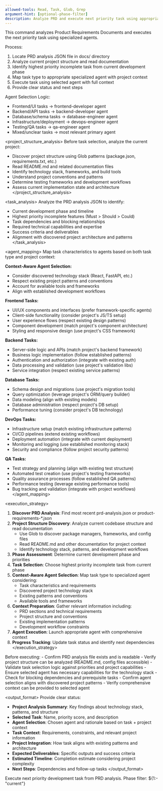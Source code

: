 ```yaml
---
allowed-tools: Read, Task, Glob, Grep
argument-hint: [optional-phase-filter]
description: Analyze PRD and execute next priority task using appropriate agent
---
```


<instructions>
This command analyzes Product Requirements Documents and executes the next priority task using specialized agents.

Process:

1. Locate PRD analysis JSON file in docs/ directory
2. Analyze current project structure and read documentation
3. Identify highest priority incomplete task from current development phase
4. Map task type to appropriate specialized agent with project context
5. Execute task using selected agent with full context
6. Provide clear status and next steps

Agent Selection Logic:

- Frontend/UI tasks → frontend-developer agent
- Backend/API tasks → backend-developer agent
- Database/schema tasks → database-engineer agent
- Infrastructure/deployment → devops-engineer agent
- Testing/QA tasks → qa-engineer agent
- Mixed/unclear tasks → most relevant primary agent
  </instructions>

<project_structure_analysis>
Before task selection, analyze the current project:

- Discover project structure using Glob patterns (package.json, requirements.txt, etc.)
- Read README.md and related documentation files
- Identify technology stack, frameworks, and build tools
- Understand project conventions and patterns
- Determine testing frameworks and development workflows
- Assess current implementation state and architecture
  </project_structure_analysis>

<task_analysis>
Analyze the PRD analysis JSON to identify:

- Current development phase and timeline
- Highest priority incomplete features (Must > Should > Could)
- Task dependencies and blocking relationships
- Required technical capabilities and expertise
- Success criteria and deliverables
- Alignment with discovered project architecture and patterns
  </task_analysis>

<agent_mapping>
Map task characteristics to agents based on both task type and project context:

**Context-Aware Agent Selection:**

- Consider discovered technology stack (React, FastAPI, etc.)
- Respect existing project patterns and conventions
- Account for available tools and frameworks
- Align with established development workflows

**Frontend Tasks:**

- UI/UX components and interfaces (prefer framework-specific agents)
- Client-side functionality (consider project's JS/TS setup)
- User experience flows (respect existing design patterns)
- Component development (match project's component architecture)
- Styling and responsive design (use project's CSS framework)

**Backend Tasks:**

- Server-side logic and APIs (match project's backend framework)
- Business logic implementation (follow established patterns)
- Authentication and authorization (integrate with existing auth)
- Data processing and validation (use project's validation libs)
- Service integration (respect existing service patterns)

**Database Tasks:**

- Schema design and migrations (use project's migration tools)
- Query optimization (leverage project's ORM/query builder)
- Data modeling (align with existing models)
- Database administration (respect project's DB setup)
- Performance tuning (consider project's DB technology)

**DevOps Tasks:**

- Infrastructure setup (match existing infrastructure patterns)
- CI/CD pipelines (extend existing workflows)
- Deployment automation (integrate with current deployment)
- Monitoring and logging (use established monitoring stack)
- Security and compliance (follow project security patterns)

**QA Tasks:**

- Test strategy and planning (align with existing test structure)
- Automated test creation (use project's testing frameworks)
- Quality assurance processes (follow established QA patterns)
- Performance testing (leverage existing performance tools)
- Bug tracking and validation (integrate with project workflows)
  </agent_mapping>

<execution_strategy>

1. **Discover PRD Analysis**: Find most recent prd-analysis.json or product-requirements-\*.json
2. **Project Structure Discovery**: Analyze current codebase structure and read documentation
   - Use Glob to discover package managers, frameworks, and config files
   - Read README.md and other documentation for project context
   - Identify technology stack, patterns, and development workflows
3. **Phase Assessment**: Determine current development phase and priorities
4. **Task Selection**: Choose highest priority incomplete task from current phase
5. **Context-Aware Agent Selection**: Map task type to specialized agent considering:
   - Task characteristics and requirements
   - Discovered project technology stack
   - Existing patterns and conventions
   - Available tools and frameworks
6. **Context Preparation**: Gather relevant information including:
   - PRD sections and technical requirements
   - Project structure and conventions
   - Existing implementation patterns
   - Development workflow constraints
7. **Agent Execution**: Launch appropriate agent with comprehensive context
8. **Progress Tracking**: Update task status and identify next dependencies
   </execution_strategy>

<validation>
Before executing:
- Confirm PRD analysis file exists and is readable
- Verify project structure can be analyzed (README.md, config files accessible)
- Validate task selection logic against priorities and project capabilities
- Ensure selected agent has necessary capabilities for the technology stack
- Check for blocking dependencies and prerequisite tasks
- Confirm agent selection aligns with discovered project patterns
- Verify comprehensive context can be provided to selected agent
</validation>

<output_format>
Provide clear status:

- **Project Analysis Summary**: Key findings about technology stack, patterns, and structure
- **Selected Task**: Name, priority score, and description
- **Agent Selection**: Chosen agent and rationale based on task + project context
- **Task Context**: Requirements, constraints, and relevant project information
- **Project Integration**: How task aligns with existing patterns and architecture
- **Expected Deliverables**: Specific outputs and success criteria
- **Estimated Timeline**: Completion estimate considering project complexity
- **Next Steps**: Dependencies and follow-up tasks
  </output_format>

Execute next priority development task from PRD analysis.
Phase filter: ${1:-"current"}
